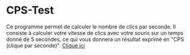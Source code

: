 # CPS-Test
Ce programme permet de calculer le nombre de clics par seconde. 
Il consiste à calculer votre vitesse de clics avec votre souris sur un temps donné de 5 secondes, ce qui vous donnera un résultat exprimé en "CPS (clique par seconde)".
[Clique ici](https://isaac955.github.io/CPS-Test/)

